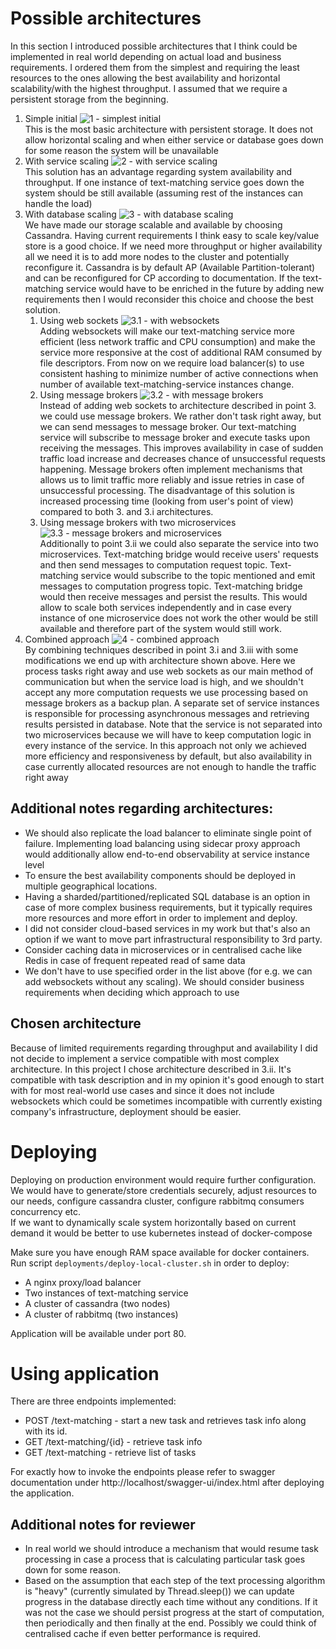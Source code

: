 # Possible architectures

In this section I introduced possible architectures that I think could be implemented in real world depending on actual
load and
business requirements. I ordered them from the simplest and requiring the least resources to the ones allowing the best
availability and horizontal scalability/with the highest throughput. I assumed that we require a persistent storage from
the beginning.

1. Simple initial
   ![1 - simplest initial](possibleArchitectures/1-simple-initial.png)<br/>
   This is the most basic architecture with persistent storage. It does not allow horizontal scaling and when either
   service or database goes down for some reason the system will be unavailable
2. With service scaling
   ![2 - with service scaling](possibleArchitectures/2-with-service-scaling.png)<br/>
   This solution has an advantage regarding system availability and throughput. If one instance of text-matching service
   goes down
   the system should be still available (assuming rest of the instances can handle the load)
3. With database scaling
   ![3 - with database scaling](possibleArchitectures/3-with-database-scaling.png)<br>
   We have made our storage scalable and available by choosing Cassandra. Having current requirements I think easy to
   scale key/value store is a good choice. If
   we need more throughput or higher availability all we need it is to add more nodes to the cluster and potentially
   reconfigure it. Cassandra is by default
   AP (Available Partition-tolerant) and can be reconfigured for CP according to documentation. If the text-matching
   service would have to be enriched in the
   future by adding new requirements then I would reconsider this choice and choose the best solution.
    1. Using web sockets
       ![3.1 - with websockets](possibleArchitectures/3.1-with-web-sockets.png)<br/>
       Adding websockets will make our text-matching service more efficient (less network traffic and CPU consumption)
       and make the service more
       responsive at the cost of additional RAM consumed by file descriptors. From now on we require load balancer(s) to
       use consistent hashing to
       minimize number of active connections when number of available text-matching-service instances change.
    2. Using message brokers
       ![3.2 - with message brokers](possibleArchitectures/3.2-with-message-brokers.png)<br/>
       Instead of adding web sockets to architecture described in point 3. we could use message brokers. We rather don't
       task right away, but we
       can send messages to message broker. Our text-matching service will subscribe to message broker and execute tasks
       upon receiving the messages.
       This improves availability in case of sudden traffic load increase and decreases chance of unsuccessful requests
       happening. Message brokers
       often implement mechanisms that allows us to limit traffic more reliably and issue retries in case of
       unsuccessful processing. The disadvantage of this
       solution is increased processing time (looking from user's point of view) compared to both 3. and 3.i
       architectures.
    3. Using message brokers with two microservices
       ![3.3 - message brokers and microservices](possibleArchitectures/3.3-message-brokers-microservices.png)<br/>
       Additionally to point 3.ii we could also separate the service into two microservices. Text-matching bridge would
       receive users' requests and then send
       messages to computation request topic. Text-matching service would subscribe to the topic mentioned and emit
       messages to computation progress topic.
       Text-matching bridge would then receive messages and persist the results. This would allow to scale both services
       independently and in case every
       instance of
       one microservice does not work the other would be still available and therefore part of the system would still
       work.
4. Combined approach
   ![4 - combined approach](possibleArchitectures/4-combined-approach.png)<br/>
   By combining techniques described in point 3.i and 3.iii with some modifications we end up with architecture shown
   above. Here we process tasks right away and
   use web sockets as our main method of communication but when the service load is high, and we shouldn't accept any
   more computation requests we use
   processing based on message brokers as a backup plan. A separate set of service instances is responsible for
   processing asynchronous messages and retrieving
   results persisted in database. Note that the service is not separated into two microservices because we will have to
   keep computation logic in every instance
   of the service. In this approach not only we achieved more efficiency and responsiveness by default, but also
   availability in case currently allocated
   resources are not enough to handle the traffic right away

## Additional notes regarding architectures:

- We should also replicate the load balancer to eliminate single point of failure.
  Implementing load balancing using sidecar proxy approach would additionally allow end-to-end observability at service
  instance level
- To ensure the best availability components should be deployed in multiple geographical locations.
- Having a sharded/partitioned/replicated SQL database is an option in case of more complex business requirements, but
  it typically requires more
  resources and more effort in order to implement and deploy.
- I did not consider cloud-based services in my work but that's also an option if we want to move part infrastructural
  responsibility to 3rd party.
- Consider caching data in microservices or in centralised cache like Redis in case of frequent repeated read of same
  data
- We don't have to use specified order in the list above (for e.g. we can add websockets without any scaling). We should
  consider business requirements when
  deciding which approach to use

## Chosen architecture

Because of limited requirements regarding throughput and availability I did not decide to implement a service compatible
with most complex architecture. In this
project I chose architecture described in 3.ii. It's compatible with task description and in my opinion it's good enough
to start with for most real-world use cases and since it does not include
websockets which could be sometimes incompatible with currently existing company's infrastructure, deployment should be
easier.

# Deploying

Deploying on production environment would require further configuration. We would have to generate/store credentials
securely, adjust resources to our needs, configure cassandra cluster, configure rabbitmq consumers concurrency etc.  
If we want to dynamically scale system horizontally based on current demand it would be better to use kubernetes instead
of docker-compose

Make sure you have enough RAM space available for docker containers. Run script `deployments/deploy-local-cluster.sh` in
order to deploy:

- A nginx proxy/load balancer
- Two instances of text-matching service
- A cluster of cassandra (two nodes)
- A cluster of rabbitmq (two instances)

Application will be available under port 80.

# Using application

There are three endpoints implemented:

- POST /text-matching - start a new task and retrieves task info along with its id.
- GET /text-matching/{id} - retrieve task info
- GET /text-matching - retrieve list of tasks

For exactly how to invoke the endpoints please refer to swagger documentation
under http://localhost/swagger-ui/index.html after deploying the application.

## Additional notes for reviewer

- In real world we should introduce a mechanism that would resume task processing in case a process that is calculating
  particular task goes down for some reason.
- Based on the assumption that each step of the text processing algorithm is "heavy" (currently simulated by
  Thread.sleep()) we can update progress in the database directly each time without any conditions. If it was not the
  case we should persist progress at the start of computation, then periodically and then finally at the end. Possibly
  we could think of centralised cache if even better performance is required. 

